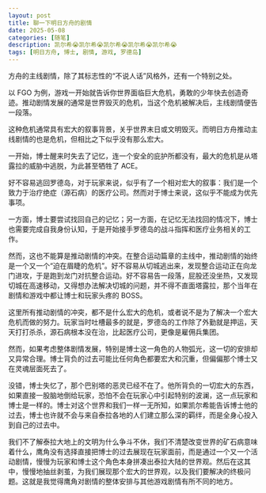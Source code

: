 ```yaml
---
layout: post
title: 聊一下明日方舟的剧情
date: 2025-05-08
categories: [随笔]
description: 凯尔希😭️凯尔希😭️凯尔希😭️凯尔希😭️凯尔希😭️
tags: [明日方舟, 博士, 剧情, 游戏, 罗德岛]
---
```


方舟的主线剧情，除了其标志性的“不说人话”风格外，还有一个特别之处。

以 FGO 为例，游戏一开始就告诉你世界面临巨大危机，勇敢的少年快去创造奇迹。推动剧情发展的通常是世界毁灭的危机，当这个危机被解决后，主线剧情便告一段落。

这种危机通常具有宏大的叙事背景，关乎世界末日或文明毁灭。而明日方舟推动主线剧情的也是危机，但相比之下似乎没有那么宏大。

一开始，博士醒来时失去了记忆，连一个安全的庇护所都没有，最大的危机是从塔露拉的威胁中逃脱，为此甚至牺牲了 ACE。

好不容易逃回罗德岛，对于玩家来说，似乎有了一个相对宏大的叙事：我们是一个致力于治疗绝症（源石病）的医疗公司。然而对于博士来说，这似乎不能成为优先事项。

一方面，博士要尝试找回自己的记忆；另一方面，在记忆无法找回的情况下，博士也需要完成自我身份认知，于是开始接手罗德岛的战斗指挥和医疗业务相关的工作。

然而，这也不能算是推动剧情的冲突。在整合运动篇章的主线中，推动剧情的始终是一个又一个“迫在眉睫的危机”。好不容易从切城逃出来，发现整合运动正在向龙门进攻，于是跑到龙门对抗整合运动。好不容易告一段落，屁股还没坐热，又发现切城在高速移动，又得想办法解决切城的问题，并不得不直面塔露拉，那个当年在剧情和游戏中都让博士和玩家头疼的 BOSS。

这里所有推动剧情的冲突，都不是什么宏大的危机，或者说不是为了解决一个宏大危机而做的努力。玩家当时吐槽最多的就是，罗德岛的工作除了外勤就是押运，天天打打杀杀，源石病根本没在治，比起医疗公司，更像是雇佣兵集团。

然而，如果考虑整体剧情发展，特别是博士这一角色的人物弧光，这一切的安排却又异常合理。博士背负的过去可能比任何角色都要宏大和沉重，但偏偏那个博士又在灵魂层面死去了。

没错，博士失忆了，那个巴别塔的恶灵已经不在了。他所背负的一切宏大的东西，如果直接一股脑地倒给玩家，恐怕不会在玩家心中引起特别的波澜，这一点玩家和博士是一样的。博士对这个世界和我们一样一无所知，如果凯尔希能告诉博士他的过去，博士也许就不会与来自泰拉各地的人们建立那么深的羁绊，而是全身心投入到自己的过去中。

我们不了解泰拉大地上的文明为什么争斗不休，我们不清楚改变世界的矿石病意味着什么，鹰角没有选择直接把博士的过去展现在玩家面前，而是通过一个又一个活动剧情，慢慢为玩家和博士这个角色本身拼凑出泰拉大陆的世界观。然后在这其中，慢慢地抽丝剥茧，为我们展现那个宏大的世界观，以及我们要解决的终极问题。这就是我觉得鹰角对剧情的整体安排与其他游戏剧情有所不同的地方。

